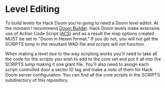 # Level Editing #
To build levels for Hack Doom you're going to need a Doom level editor.  At the moment I recommend [Doom Builder](http://doombuilder.com).  Hack Doom levels make extensive use of Action Code Script ([ACS](http://www.zdoom.org/wiki/ACS)) and as a result the map options created MUST be set to "Doom in Hexen format." If you do not, you will not get the SCRIPTS lump in the resultant WAD file and scripts will not function.

When making a level due to the way scripting works you'll need to take all the code for the scripts you wish to add to the core set and put it all into the SCRIPTS lump making it one giant file.  You'll also need to assign each script-controlled door a sector ID tag and make a note of them for Hack Doom server configuration.  You can find all the core scripts in the SCRIPTS subdirectory of this repository.

